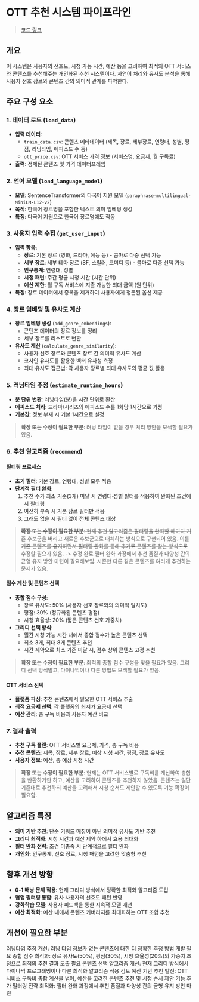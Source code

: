 # OTT 추천 시스템 파이프라인

> [코드 링크](https://github.com/2025-MJU-Social/ott_recommendation/blob/dohyeon/ott_reco_system_2/main.py)

## 개요

이 시스템은 사용자의 선호도, 시청 가능 시간, 예산 등을 고려하여 최적의 OTT 서비스와 콘텐츠를 추천해주는 개인화된 추천 시스템이다. 자연어 처리와 유사도 분석을 통해 사용자 선호 장르와 콘텐츠 간의 의미적 관계를 파악한다.

## 주요 구성 요소

### 1. 데이터 로드 (`load_data`)

-   **입력 데이터**:
    -   `train_data.csv`: 콘텐츠 메타데이터 (제목, 장르, 세부장르, 연령대, 성별, 평점, 러닝타임, 에피소드 수 등)
    -   `ott_price.csv`: OTT 서비스 가격 정보 (서비스명, 요금제, 월 구독료)
-   **출력**: 정제된 콘텐츠 및 가격 데이터프레임

### 2. 언어 모델 (`load_language_model`)

-   **모델**: SentenceTransformer의 다국어 지원 모델 (`paraphrase-multilingual-MiniLM-L12-v2`)
-   **목적**: 한국어 장르명을 포함한 텍스트 의미 임베딩 생성
-   **특징**: 다국어 지원으로 한국어 장르명에도 작동

### 3. 사용자 입력 수집 (`get_user_input`)

-   **입력 항목**:
    -   **장르**: 기본 장르 (영화, 드라마, 예능 등) - 콤마로 다중 선택 가능
    -   **세부 장르**: 세부 테마 장르 (SF, 스릴러, 코미디 등) - 콤마로 다중 선택 가능
    -   **인구통계**: 연령대, 성별
    -   **시청 패턴**: 주간 평균 시청 시간 (시간 단위)
    -   **예산 제한**: 월 구독 서비스에 지출 가능한 최대 금액 (원 단위)
-   **특징**: 장르 데이터에서 중복을 제거하여 사용자에게 정돈된 옵션 제공

### 4. 장르 임베딩 및 유사도 계산

-   **장르 임베딩 생성** (`add_genre_embeddings`):
    -   콘텐츠 데이터의 장르 정보를 정리
    -   세부 장르를 리스트로 변환
-   **유사도 계산** (`calculate_genre_similarity`):
    -   사용자 선호 장르와 콘텐츠 장르 간 의미적 유사도 계산
    -   코사인 유사도를 활용한 벡터 유사성 측정
    -   최대 유사도 접근법: 각 사용자 장르별 최대 유사도의 평균 값 활용

### 5. 러닝타임 추정 (`estimate_runtime_hours`)

-   **분 단위 변환**: 러닝타임(분)을 시간 단위로 환산
-   **에피소드 처리**: 드라마/시리즈의 에피소드 수를 1화당 1시간으로 가정
-   **기본값**: 정보 부재 시 기본 1시간으로 설정

> **확장 또는 수정이 필요한 부분**: 러닝 타임이 없을 경우 처리 방안을 모색할 필요가 있음.

### 6. 추천 알고리즘 (`recommend`)

#### 필터링 프로세스

-   **초기 필터**: 기본 장르, 연령대, 성별 모두 적용
-   **단계적 필터 완화**:
    1. 추천 수가 최소 기준(3개) 미달 시 연령대·성별 필터를 적용하여 완화된 조건에서 필터링
    2. 여전히 부족 시 기본 장르 필터만 적용
    3. 그래도 없을 시 필터 없이 전체 콘텐츠 대상

> ~~**확장 또는 수정이 필요한 부분**: 현재 추천 알고리즘은 필터링을 완화할 때마다 기존 후보군을 버리고 새로운 후보군으로 대체하는 방식으로 구현되어 있음. 이를 기존 콘텐츠를 유지하면서 필터링 완화를 통해 추가로 콘텐츠를 찾는 방식으로 수정할 필요가 있음.~~ -> 수정 완료
> 필터 완화 과정에서 추천 품질과 다양성 간의 균형 유지 방안 마련이 필요해보임. 시즌만 다른 같은 콘텐츠를 여러개 추천하는 문제가 있음.

#### 점수 계산 및 콘텐츠 선택

-   **종합 점수 구성**:
    -   장르 유사도: 50% (사용자 선호 장르와의 의미적 일치도)
    -   평점: 30% (정규화된 콘텐츠 평점)
    -   시청 효율성: 20% (짧은 콘텐츠 선호 가중치)
-   **그리디 선택 방식**:
    -   월간 시청 가능 시간 내에서 종합 점수가 높은 콘텐츠 선택
    -   최소 3개, 최대 8개 콘텐츠 추천
    -   시간 제약으로 최소 기준 미달 시, 점수 상위 콘텐츠 고정 추천

> **확장 또는 수정이 필요한 부분**: 최적의 종합 점수 구성을 찾을 필요가 있음. 그리디 선택 방식말고, 다이나믹이나 다른 방법도 모색할 필요가 있음.

#### OTT 서비스 선택

-   **플랫폼 파싱**: 추천 콘텐츠에서 필요한 OTT 서비스 추출
-   **최적 요금제 선택**: 각 플랫폼의 최저가 요금제 선택
-   **예산 관리**: 총 구독 비용과 사용자 예산 비교

### 7. 결과 출력

-   **추천 구독 플랜**: OTT 서비스별 요금제, 가격, 총 구독 비용
-   **추천 콘텐츠**: 제목, 장르, 세부 장르, 예상 시청 시간, 평점, 장르 유사도
-   **사용자 정보**: 예산, 총 예상 시청 시간

> **확장 또는 수정이 필요한 부분**: 현재는 OTT 서비스별로 구독비를 계산하여 총합을 반환하기만 하고, 예산을 고려하여 콘텐츠를 추천하지 않았음. 콘텐츠는 일단 기존대로 추천하되 예산을 고려해서 시청 순서도 제안할 수 있도록 기능 확장이 필요함.

## 알고리즘 특징

-   **의미 기반 추천**: 단순 키워드 매칭이 아닌 의미적 유사도 기반 추천
-   **그리디 최적화**: 시청 시간과 예산 제약 하에서 효용 최대화
-   **필터 완화 전략**: 조건 미충족 시 단계적으로 필터 완화
-   **개인화**: 인구통계, 선호 장르, 시청 패턴을 고려한 맞춤형 추천

## 향후 개선 방향

-   **0-1 배낭 문제 적용**: 현재 그리디 방식에서 정확한 최적화 알고리즘 도입
-   **협업 필터링 통합**: 유사 사용자의 선호도 패턴 반영
-   **강화학습 모델**: 사용자 피드백을 통한 지속적 모델 개선
-   **예산 최적화**: 예산 내에서 콘텐츠 커버리지를 최대화하는 OTT 조합 추천

## 개선이 필요한 부분

러닝타임 추정 개선: 러닝 타임 정보가 없는 콘텐츠에 대한 더 정확한 추정 방법 개발 필요
종합 점수 최적화: 장르 유사도(50%), 평점(30%), 시청 효율성(20%)의 가중치 조정으로 최적의 추천 결과 도출 필요
콘텐츠 선택 알고리즘 개선: 현재 그리디 방식에서 다이나믹 프로그래밍이나 다른 최적화 알고리즘 적용 검토
예산 기반 추천 발전: OTT 서비스 구독비 총합 계산을 넘어, 예산을 고려한 콘텐츠 추천 및 시청 순서 제안 기능 추가
필터링 전략 최적화: 필터 완화 과정에서 추천 품질과 다양성 간의 균형 유지 방안 마련
